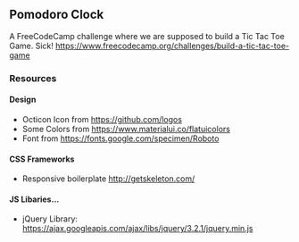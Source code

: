 ## Pomodoro Clock


A FreeCodeCamp challenge where we are supposed to build a Tic Tac Toe Game. Sick!
https://www.freecodecamp.org/challenges/build-a-tic-tac-toe-game


### Resources
#### Design
- Octicon Icon from https://github.com/logos
- Some Colors from https://www.materialui.co/flatuicolors
- Font from https://fonts.google.com/specimen/Roboto
#### CSS Frameworks
- Responsive boilerplate http://getskeleton.com/
#### JS Libaries...
- jQuery Library: https://ajax.googleapis.com/ajax/libs/jquery/3.2.1/jquery.min.js
